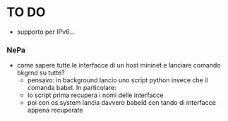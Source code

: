 # TO DO

- supporto per IPv6...

### NePa
- come sapere tutte le interfacce di un host mininet e lanciare comando bkgrnd su tutte?
  - pensavo: in background lancio uno script python invece che il comanda babel. In particolare:
  - lo script prima recupera i nomi delle interfacce
  - poi con os.system lancia davvero babeld con tando di interfacce appena recuperate
